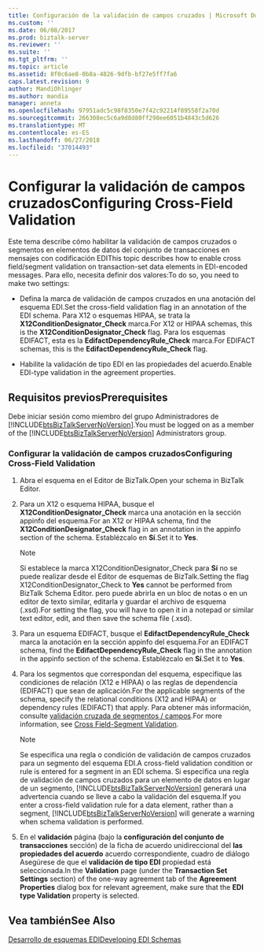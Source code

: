 ```yaml
---
title: Configuración de la validación de campos cruzados | Microsoft Docs
ms.custom: ''
ms.date: 06/08/2017
ms.prod: biztalk-server
ms.reviewer: ''
ms.suite: ''
ms.tgt_pltfrm: ''
ms.topic: article
ms.assetid: 8f0c6ae8-0b8a-4826-9dfb-bf27e5ff7fa6
caps.latest.revision: 9
author: MandiOhlinger
ms.author: mandia
manager: anneta
ms.openlocfilehash: 97951adc5c98f8350e7f42c92214f89558f2a70d
ms.sourcegitcommit: 266308ec5c6a9d8d80ff298ee6051b4843c5d626
ms.translationtype: MT
ms.contentlocale: es-ES
ms.lasthandoff: 06/27/2018
ms.locfileid: "37014493"
---
```

# <a name="configuring-cross-field-validation"></a><span data-ttu-id="cc3db-102">Configurar la validación de campos cruzados</span><span class="sxs-lookup"><span data-stu-id="cc3db-102">Configuring Cross-Field Validation</span></span>
<span data-ttu-id="cc3db-103">Este tema describe cómo habilitar la validación de campos cruzados o segmentos en elementos de datos del conjunto de transacciones en mensajes con codificación EDI</span><span class="sxs-lookup"><span data-stu-id="cc3db-103">This topic describes how to enable cross field/segment validation on transaction-set data elements in EDI-encoded messages.</span></span> <span data-ttu-id="cc3db-104">Para ello, necesita definir dos valores:</span><span class="sxs-lookup"><span data-stu-id="cc3db-104">To do so, you need to make two settings:</span></span>  
  
-   <span data-ttu-id="cc3db-105">Defina la marca de validación de campos cruzados en una anotación del esquema EDI.</span><span class="sxs-lookup"><span data-stu-id="cc3db-105">Set the cross-field validation flag in an annotation of the EDI schema.</span></span> <span data-ttu-id="cc3db-106">Para X12 o esquemas HIPAA, se trata la **X12ConditionDesignator_Check** marca.</span><span class="sxs-lookup"><span data-stu-id="cc3db-106">For X12 or HIPAA schemas, this is the **X12ConditionDesignator_Check** flag.</span></span> <span data-ttu-id="cc3db-107">Para los esquemas EDIFACT, esta es la **EdifactDependencyRule_Check** marca.</span><span class="sxs-lookup"><span data-stu-id="cc3db-107">For EDIFACT schemas, this is the **EdifactDependencyRule_Check** flag.</span></span>  
  
-   <span data-ttu-id="cc3db-108">Habilite la validación de tipo EDI en las propiedades del acuerdo.</span><span class="sxs-lookup"><span data-stu-id="cc3db-108">Enable EDI-type validation in the agreement properties.</span></span>  
  
## <a name="prerequisites"></a><span data-ttu-id="cc3db-109">Requisitos previos</span><span class="sxs-lookup"><span data-stu-id="cc3db-109">Prerequisites</span></span>  
 <span data-ttu-id="cc3db-110">Debe iniciar sesión como miembro del grupo Administradores de [!INCLUDE[btsBizTalkServerNoVersion](../includes/btsbiztalkservernoversion-md.md)].</span><span class="sxs-lookup"><span data-stu-id="cc3db-110">You must be logged on as a member of the [!INCLUDE[btsBizTalkServerNoVersion](../includes/btsbiztalkservernoversion-md.md)] Administrators group.</span></span>  
  
### <a name="configuring-cross-field-validation"></a><span data-ttu-id="cc3db-111">Configurar la validación de campos cruzados</span><span class="sxs-lookup"><span data-stu-id="cc3db-111">Configuring Cross-Field Validation</span></span>  
  
1. <span data-ttu-id="cc3db-112">Abra el esquema en el Editor de BizTalk.</span><span class="sxs-lookup"><span data-stu-id="cc3db-112">Open your schema in BizTalk Editor.</span></span>  
  
2. <span data-ttu-id="cc3db-113">Para un X12 o esquema HIPAA, busque el **X12ConditionDesignator_Check** marca una anotación en la sección appinfo del esquema.</span><span class="sxs-lookup"><span data-stu-id="cc3db-113">For an X12 or HIPAA schema, find the **X12ConditionDesignator_Check** flag in an annotation in the appinfo section of the schema.</span></span> <span data-ttu-id="cc3db-114">Establézcalo en **Sí**.</span><span class="sxs-lookup"><span data-stu-id="cc3db-114">Set it to **Yes**.</span></span>  
  
   > [!NOTE]
   >  <span data-ttu-id="cc3db-115">Si establece la marca X12ConditionDesignator_Check para **Sí** no se puede realizar desde el Editor de esquemas de BizTalk.</span><span class="sxs-lookup"><span data-stu-id="cc3db-115">Setting the flag X12ConditionDesignator_Check to **Yes** cannot be performed from BizTalk Schema Editor.</span></span> <span data-ttu-id="cc3db-116">pero puede abrirla en un bloc de notas o en un editor de texto similar, editarla y guardar el archivo de esquema (.xsd).</span><span class="sxs-lookup"><span data-stu-id="cc3db-116">For setting the flag, you will have to open it in a notepad or similar text editor, edit, and then save the schema file (.xsd).</span></span>  
  
3. <span data-ttu-id="cc3db-117">Para un esquema EDIFACT, busque el **EdifactDependencyRule_Check** marca la anotación en la sección appinfo del esquema.</span><span class="sxs-lookup"><span data-stu-id="cc3db-117">For an EDIFACT schema, find the **EdifactDependencyRule_Check** flag in the annotation in the appinfo section of the schema.</span></span> <span data-ttu-id="cc3db-118">Establézcalo en **Sí**.</span><span class="sxs-lookup"><span data-stu-id="cc3db-118">Set it to **Yes**.</span></span>  
  
4. <span data-ttu-id="cc3db-119">Para los segmentos que correspondan del esquema, especifique las condiciones de relación (X12 e HIPAA) o las reglas de dependencia (EDIFACT) que sean de aplicación.</span><span class="sxs-lookup"><span data-stu-id="cc3db-119">For the applicable segments of the schema, specify the relational conditions (X12 and HIPAA) or dependency rules (EDIFACT) that apply.</span></span> <span data-ttu-id="cc3db-120">Para obtener más información, consulte [validación cruzada de segmentos / campos](../core/cross-field-segment-validation.md).</span><span class="sxs-lookup"><span data-stu-id="cc3db-120">For more information, see [Cross Field-Segment Validation](../core/cross-field-segment-validation.md).</span></span>  
  
   > [!NOTE]
   >  <span data-ttu-id="cc3db-121">Se especifica una regla o condición de validación de campos cruzados para un segmento del esquema EDI.</span><span class="sxs-lookup"><span data-stu-id="cc3db-121">A cross-field validation condition or rule is entered for a segment in an EDI schema.</span></span> <span data-ttu-id="cc3db-122">Si especifica una regla de validación de campos cruzados para un elemento de datos en lugar de un segmento, [!INCLUDE[btsBizTalkServerNoVersion](../includes/btsbiztalkservernoversion-md.md)] generará una advertencia cuando se lleve a cabo la validación del esquema.</span><span class="sxs-lookup"><span data-stu-id="cc3db-122">If you enter a cross-field validation rule for a data element, rather than a segment, [!INCLUDE[btsBizTalkServerNoVersion](../includes/btsbiztalkservernoversion-md.md)] will generate a warning when schema validation is performed.</span></span>  
  
5. <span data-ttu-id="cc3db-123">En el **validación** página (bajo la **configuración del conjunto de transacciones** sección) de la ficha de acuerdo unidireccional del **las propiedades del acuerdo** acuerdo correspondiente, cuadro de diálogo Asegúrese de que el **validación de tipo EDI** propiedad está seleccionada.</span><span class="sxs-lookup"><span data-stu-id="cc3db-123">In the **Validation** page (under the **Transaction Set Settings** section) of the one-way agreement tab of the **Agreement Properties** dialog box for relevant agreement, make sure that the **EDI type Validation** property is selected.</span></span>  
  
## <a name="see-also"></a><span data-ttu-id="cc3db-124">Vea también</span><span class="sxs-lookup"><span data-stu-id="cc3db-124">See Also</span></span>  
 [<span data-ttu-id="cc3db-125">Desarrollo de esquemas EDI</span><span class="sxs-lookup"><span data-stu-id="cc3db-125">Developing EDI Schemas</span></span>](../core/developing-edi-schemas.md)